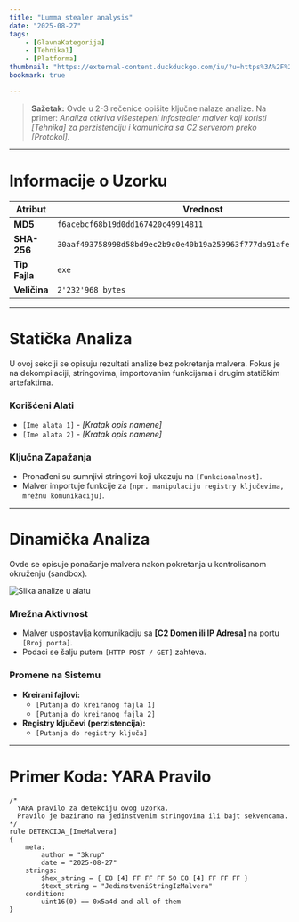 ```yaml
---
title: "Lumma stealer analysis"
date: "2025-08-27"
tags:
    - [GlavnaKategorija]
    - [Tehnika1]
    - [Platforma]
thumbnail: "https://external-content.duckduckgo.com/iu/?u=https%3A%2F%2Fwww.inceptionnet.com%2Fwp-content%2Fuploads%2F2021%2F04%2Fmalware-threats-1200x900.jpeg&f=1&nofb=1&ipt=697ea0455481591af81151ed0d8e5574af052d913b0e160c2ecec90a74250f04"
bookmark: true

---
```


> **Sažetak:** Ovde u 2-3 rečenice opišite ključne nalaze analize.
> Na primer: *Analiza otkriva višestepeni infostealer malver koji koristi [Tehnika] za perzistenciju i komunicira sa C2 serverom preko [Protokol].*

---

# Informacije o Uzorku

| Atribut | Vrednost |
|---|---|
| **MD5** | `f6acebcf68b19d0dd167420c49914811` |
| **SHA-256** | `30aaf493758998d58bd9ec2b9c0e40b19a259963f777da91afe60f859f4327a3` |
| **Tip Fajla** | `exe` |
| **Veličina** | `2'232'968 bytes` |

---

# Statička Analiza

U ovoj sekciji se opisuju rezultati analize bez pokretanja malvera. Fokus je na dekompilaciji, stringovima, importovanim funkcijama i drugim statičkim artefaktima.

### Korišćeni Alati
* `[Ime alata 1]` - *[Kratak opis namene]*
* `[Ime alata 2]` - *[Kratak opis namene]*

### Ključna Zapažanja
* Pronađeni su sumnjivi stringovi koji ukazuju na `[Funkcionalnost]`.
* Malver importuje funkcije za `[npr. manipulaciju registry ključevima, mrežnu komunikaciju]`.

---

# Dinamička Analiza

Ovde se opisuje ponašanje malvera nakon pokretanja u kontrolisanom okruženju (sandbox).

![Slika analize u alatu](/assets/img/primer-slike.png "Opcioni opis slike")

### Mrežna Aktivnost
* Malver uspostavlja komunikaciju sa **[C2 Domen ili IP Adresa]** na portu `[Broj porta]`.
* Podaci se šalju putem `[HTTP POST / GET]` zahteva.

### Promene na Sistemu
* **Kreirani fajlovi:**
    * `[Putanja do kreiranog fajla 1]`
    * `[Putanja do kreiranog fajla 2]`
* **Registry ključevi (perzistencija):**
    * `[Putanja do registry ključa]`

---

# Primer Koda: YARA Pravilo

```yara
/*
  YARA pravilo za detekciju ovog uzorka.
  Pravilo je bazirano na jedinstvenim stringovima ili bajt sekvencama.
*/
rule DETEKCIJA_[ImeMalvera]
{
    meta:
        author = "3krup"
        date = "2025-08-27"
    strings:
        $hex_string = { E8 [4] FF FF FF 50 E8 [4] FF FF FF }
        $text_string = "JedinstveniStringIzMalvera"
    condition:
        uint16(0) == 0x5a4d and all of them
}
